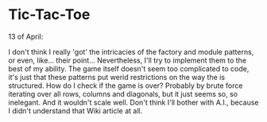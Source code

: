 # Tic-Tac-Toe

13 of April:

I don't think I really 'got' the intricacies of the factory and module patterns, or even, like... their point...
Nevertheless, I'll try to implement them to the best of my ability. The game itself doesn't seem too complicated to code, it's just that these patterns put werid restrictions on the way the is structured.
How do I check if the game is over? Probably by brute force iterating over all rows, columns and diagonals, but it just seems so, so inelegant. And it wouldn't scale well.
Don't think I'll bother with A.I., because I didn't understand that Wiki article at all.
